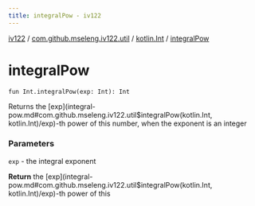 ```yaml
---
title: integralPow - iv122
---
```


[iv122](../../index.md) / [com.github.mseleng.iv122.util](../index.md) / [kotlin.Int](index.md) / [integralPow](.)

# integralPow

`fun Int.integralPow(exp: Int): Int`

Returns the [exp](integral-pow.md#com.github.mseleng.iv122.util$integralPow(kotlin.Int, kotlin.Int)/exp)-th power of this number, when the exponent is an integer

### Parameters

`exp` - the integral exponent

**Return**
the [exp](integral-pow.md#com.github.mseleng.iv122.util$integralPow(kotlin.Int, kotlin.Int)/exp)-th power of this

